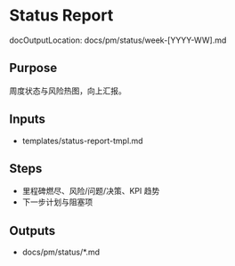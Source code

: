# Status Report

docOutputLocation: docs/pm/status/week-[YYYY-WW].md

## Purpose

周度状态与风险热图，向上汇报。

## Inputs

- templates/status-report-tmpl.md

## Steps

- 里程碑燃尽、风险/问题/决策、KPI 趋势
- 下一步计划与阻塞项

## Outputs

- docs/pm/status/\*.md
